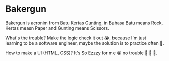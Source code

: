 # Bakergun

Bakergun is acronim from Batu Kertas Gunting, in Bahasa Batu means Rock, Kertas measn Paper and Gunting means Scissors. 

What's the trouble? Make the logic check it out 😭, because I'm just learning to be a software engineer, maybe the solution is to practice often 🤔.

How to make a UI (HTML, CSS)? It's So Ezzzy for me 😜 no trouble 🤣 🤣 🤣.